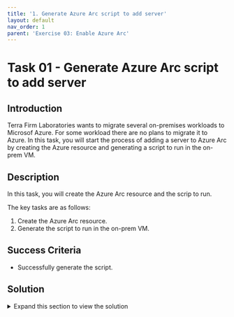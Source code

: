 ```yaml
---
title: '1. Generate Azure Arc script to add server'
layout: default
nav_order: 1
parent: 'Exercise 03: Enable Azure Arc'
---
```


# Task 01 - Generate Azure Arc script to add server

## Introduction

Terra Firm Laboratories wants to migrate several on-premises workloads to Microsof Azure. For some workload there are no plans to migrate it to Azure. In this task, you will start the process of adding a server to Azure Arc by creating the Azure resource and generating a script to run in the on-prem VM.

## Description

In this task, you will create the Azure Arc resource and the scrip to run.

The key tasks are as follows:
1. Create the Azure Arc resource.
2. Generate the script to run in the on-prem VM.

## Success Criteria

* Successfully generate the script.

## Solution

<details markdown="block">
<summary>Expand this section to view the solution</summary>

1. Sign in to the [Azure Portal](https://portal.azure.com). Ensure that you're using a subscription associated with the same resources you created during the Before the hands-on lab set up.

2. In the **Search resources, services, and docs** box at the top of the portal, search for **Azure Arc**, then select the **Azure Arc** service.

3. Under **Azure Arc resources**, select the **Machines**.

4. On the **Azure Arc | Machines** pane, select the **+ Add/Create** option and then the **Add a machine** option.

4. On the **Add servers with Azure Arc** pane, under **Add a single server** select **Generate script**.

5. On the **Add a server with Azure Arc** pane, enter the following values, then select **Next**.

    - **Resource group**: Select the Resource Group created for this lab. For example: `terrafirm`.
    - **Region**: Select **North Central US**.
    - **Operating system**: `Linux`
    - **Connectivity method**: `Public endpoint`

7. On the **Tags** tab, enter the following tag values to identify this server, then select **Next**:

    - **Datacenter**: `headquarters`
    - **City**: `Milwaukee`
    - **StateOrDistrict**: `WI`
    - **CountryOrRegion**: `USA`

8. On the **Download and run script** tab, select **Download** to download the generated script. By default, the script named `OnboardingScript.sh` will be saved to the `Downloads` folder.

</details>